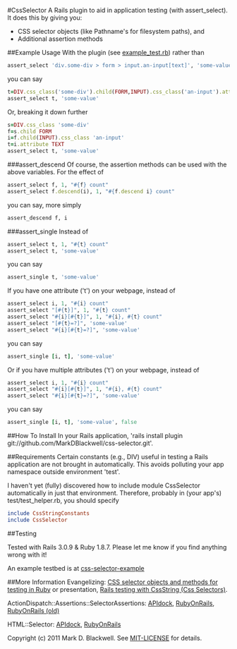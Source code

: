 #CssSelector
A Rails plugin to aid in application testing (with assert_select). It does this by giving you:

* CSS selector objects (like Pathname's for filesystem paths), and
* Additional assertion methods

##Example Usage
With the plugin (see [example_test.rb](test/standalone/example_test.rb)) rather than

```ruby
assert_select 'div.some-div > form > input.an-input[text]', 'some-value'
```

you can say

```ruby
t=DIV.css_class('some-div').child(FORM,INPUT).css_class('an-input').attribute TEXT
assert_select t, 'some-value'
```

Or, breaking it down further

```ruby
s=DIV.css_class 'some-div'
f=s.child FORM
i=f.child(INPUT).css_class 'an-input'
t=i.attribute TEXT
assert_select t, 'some-value'
```

###assert_descend
Of course, the assertion methods can be used with the above variables. For the effect of

```ruby
assert_select f, 1, "#{f} count"
assert_select f.descend(i), 1, "#{f.descend i} count"
```

you can say, more simply

```ruby
assert_descend f, i
```

###assert_single
Instead of

```ruby
assert_select t, 1, "#{t} count"
assert_select t, 'some-value'
```

you can say

```ruby
assert_single t, 'some-value'
```

If you have one attribute ('t') on your webpage, instead of

```ruby
assert_select i, 1, "#{i} count"
assert_select "[#{t}]", 1, "#{t} count"
assert_select "#{i}[#{t}]", 1, "#{i}, #{t} count"
assert_select "[#{t}=?]", 'some-value'
assert_select "#{i}[#{t}=?]", 'some-value'
```

you can say

```ruby
assert_single [i, t], 'some-value'
```

Or if you have multiple attributes ('t') on your webpage, instead of

```ruby
assert_select i, 1, "#{i} count"
assert_select "#{i}[#{t}]", 1, "#{i}, #{t} count"
assert_select "#{i}[#{t}=?]", 'some-value'
```

you can say

```ruby
assert_single [i, t], 'some-value', false
```

##How To Install
In your Rails application, 'rails install plugin git://github.com/MarkDBlackwell/css-selector.git'.

##Requirements
Certain constants (e.g., DIV) useful in testing a Rails application are not brought in automatically. This avoids polluting your app namespace outside environment 'test'.

I haven't yet (fully) discovered how to include module CssSelector automatically in just that environment. Therefore, probably in (your app's) test/test_helper.rb, you should specify

```ruby
include CssStringConstants
include CssSelector
```

##Testing

Tested with Rails 3.0.9 & Ruby 1.8.7.
Please let me know if you find anything wrong with it!

An example testbed is at [css-selector-example](https://github.com/MarkDBlackwell/css-selector-example)

##More Information
Evangelizing: [CSS selector objects and methods for testing in Ruby](http://markdblackwell.blogspot.com/2011/08/css-selector-objects-and-methods-for.html) or presentation, [Rails testing with CssString (Css Selectors)](http://zymbelstern.com/mark/presentation/Rails-testing-with-CssString/sbook2.htm).

ActionDispatch::Assertions::SelectorAssertions: [APIdock](http://apidock.com/rails/ActionDispatch/Assertions/SelectorAssertions/), [RubyOnRails](http://api.rubyonrails.org/classes/ActionDispatch/Assertions/SelectorAssertions.html), [RubyOnRails (old)](http://rails.rubyonrails.org/classes/ActionController/Assertions/SelectorAssertions.html)

HTML::Selector: [APIdock](http://apidock.com/rails/HTML/Selector/), [RubyOnRails](http://api.rubyonrails.org/classes/HTML/Selector.html)

Copyright (c) 2011 Mark D. Blackwell. See [MIT-LICENSE](MIT-LICENSE) for details.
